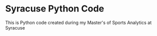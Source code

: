 # Syracuse Python Code
 This is Python code created during my Master's of Sports Analytics at Syracuse
